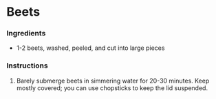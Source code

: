 # Beets

### Ingredients

- 1-2 beets, washed, peeled, and cut into large pieces

### Instructions

1. Barely submerge beets in simmering water for 20-30 minutes. Keep mostly covered; you can use chopsticks to keep the lid suspended.
